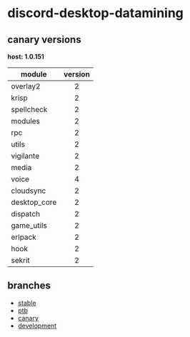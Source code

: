 # discord-desktop-datamining

## canary versions

**host: 1.0.151**

| module | version |
| ------ | :-----: |
| overlay2 | 2 |
| krisp | 2 |
| spellcheck | 2 |
| modules | 2 |
| rpc | 2 |
| utils | 2 |
| vigilante | 2 |
| media | 2 |
| voice | 4 |
| cloudsync | 2 |
| desktop_core | 2 |
| dispatch | 2 |
| game_utils | 2 |
| erlpack | 2 |
| hook | 2 |
| sekrit | 2 |

## branches

- [stable](https://github.com/OpenAsar/discord-desktop-datamining/tree/stable)
- [ptb](https://github.com/OpenAsar/discord-desktop-datamining/tree/ptb)
- [canary](https://github.com/OpenAsar/discord-desktop-datamining/tree/canary)
- [development](https://github.com/OpenAsar/discord-desktop-datamining/tree/development)
